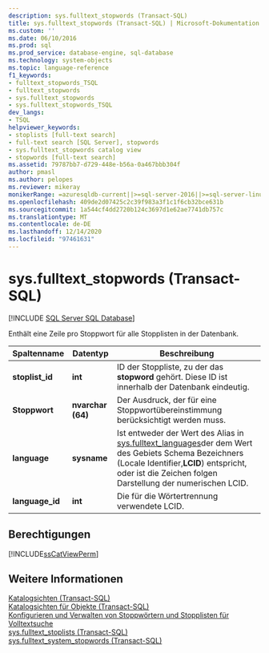 ```yaml
---
description: sys.fulltext_stopwords (Transact-SQL)
title: sys.fulltext_stopwords (Transact-SQL) | Microsoft-Dokumentation
ms.custom: ''
ms.date: 06/10/2016
ms.prod: sql
ms.prod_service: database-engine, sql-database
ms.technology: system-objects
ms.topic: language-reference
f1_keywords:
- fulltext_stopwords_TSQL
- fulltext_stopwords
- sys.fulltext_stopwords
- sys.fulltext_stopwords_TSQL
dev_langs:
- TSQL
helpviewer_keywords:
- stoplists [full-text search]
- full-text search [SQL Server], stopwords
- sys.fulltext_stopwords catalog view
- stopwords [full-text search]
ms.assetid: 79787bb7-d729-448e-b56a-0a467bbb304f
author: pmasl
ms.author: pelopes
ms.reviewer: mikeray
monikerRange: =azuresqldb-current||>=sql-server-2016||>=sql-server-linux-2017||=azuresqldb-mi-current
ms.openlocfilehash: 409de2d07425c2c39f983a3f1c1f6cb32bce631b
ms.sourcegitcommit: 1a544cf4dd2720b124c3697d1e62ae7741db757c
ms.translationtype: MT
ms.contentlocale: de-DE
ms.lasthandoff: 12/14/2020
ms.locfileid: "97461631"
---
```

# <a name="sysfulltext_stopwords-transact-sql"></a>sys.fulltext_stopwords (Transact-SQL)
[!INCLUDE [SQL Server SQL Database](../../includes/applies-to-version/sql-asdb.md)]

  Enthält eine Zeile pro Stoppwort für alle Stopplisten in der Datenbank.  
 
|Spaltenname|Datentyp|Beschreibung|  
|-----------------|---------------|-----------------|  
|**stoplist_id**|**int**|ID der Stoppliste, zu der das **stopword** gehört. Diese ID ist innerhalb der Datenbank eindeutig.|  
|**Stoppwort**|**nvarchar (64)**|Der Ausdruck, der für eine Stoppwortübereinstimmung berücksichtigt werden muss.|  
|**language**|**sysname**|Ist entweder der Wert des Alias in [sys.fulltext_languages](../../relational-databases/system-catalog-views/sys-fulltext-languages-transact-sql.md)der dem Wert des Gebiets Schema Bezeichners (Locale Identifier,**LCID**) entspricht, oder ist die Zeichen folgen Darstellung der numerischen LCID.|  
|**language_id**|**int**|Die für die Wörtertrennung verwendete LCID.|  
  
## <a name="permissions"></a>Berechtigungen  
 [!INCLUDE[ssCatViewPerm](../../includes/sscatviewperm-md.md)]  
  
## <a name="see-also"></a>Weitere Informationen  
 [Katalogsichten &#40;Transact-SQL&#41;](../../relational-databases/system-catalog-views/catalog-views-transact-sql.md)   
 [Katalogsichten für Objekte &#40;Transact-SQL&#41;](../../relational-databases/system-catalog-views/object-catalog-views-transact-sql.md)   
 [Konfigurieren und Verwalten von Stoppwörtern und Stopplisten für Volltextsuche](../../relational-databases/search/configure-and-manage-stopwords-and-stoplists-for-full-text-search.md)   
 [sys.fulltext_stoplists &#40;Transact-SQL&#41;](../../relational-databases/system-catalog-views/sys-fulltext-stoplists-transact-sql.md)   
 [sys.fulltext_system_stopwords &#40;Transact-SQL&#41;](../../relational-databases/system-catalog-views/sys-fulltext-system-stopwords-transact-sql.md)  
  
  
